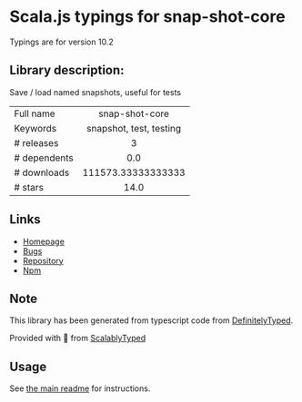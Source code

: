 
# Scala.js typings for snap-shot-core

Typings are for version 10.2

## Library description:
Save / load named snapshots, useful for tests

|                    |                 |
| ------------------ | :-------------: |
| Full name          | snap-shot-core |
| Keywords           | snapshot, test, testing |
| # releases         | 3 |
| # dependents       | 0.0 |
| # downloads        | 111573.33333333333 |
| # stars            | 14.0 |

## Links
- [Homepage](https://github.com/bahmutov/snap-shot-core#readme)
- [Bugs](https://github.com/bahmutov/snap-shot-core/issues)
- [Repository](https://github.com/bahmutov/snap-shot-core)
- [Npm](https://www.npmjs.com/package/snap-shot-core)
    


## Note
This library has been generated from typescript code from [DefinitelyTyped](https://definitelytyped.org).

Provided with :purple_heart: from [ScalablyTyped](https://github.com/oyvindberg/ScalablyTyped)

## Usage
See [the main readme](../../readme.md) for instructions.


